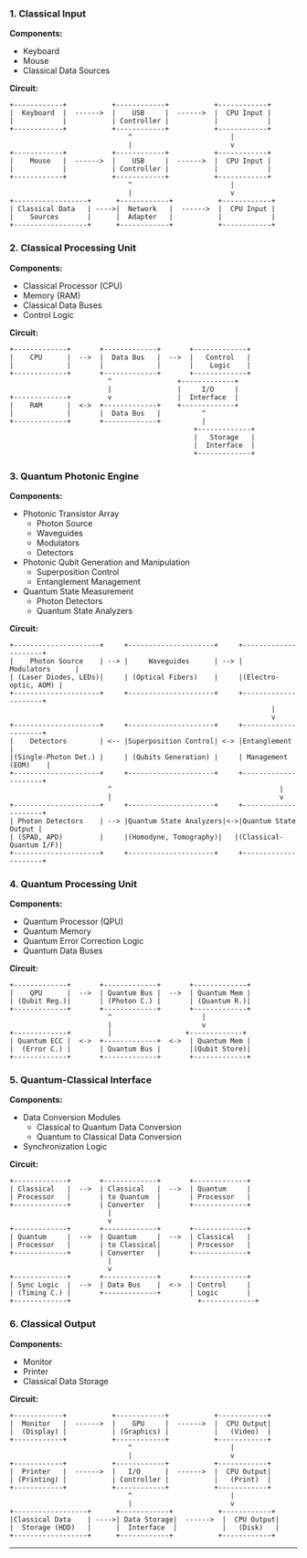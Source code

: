 
### **1. Classical Input**

**Components:**
- Keyboard
- Mouse
- Classical Data Sources

**Circuit:**
```
+------------+           +------------+           +------------+
|  Keyboard  |  ------>  |    USB     |  ------>  |  CPU Input |
|            |           | Controller |           |            |
+------------+           +------------+           +------------+
                             ^                        |
                             |                        v
+------------+           +------------+           +------------+
|    Mouse   |  ------>  |    USB     |  ------>  |  CPU Input |
|            |           | Controller |           |            |
+------------+           +------------+           +------------+
                             ^                        |
                             |                        v
+------------------+      +------------+           +------------+
| Classical Data   | ---->|  Network   |  ------>  |  CPU Input |
|    Sources       |      |  Adapter   |           |            |
+------------------+      +------------+           +------------+
```

### **2. Classical Processing Unit**

**Components:**
- Classical Processor (CPU)
- Memory (RAM)
- Classical Data Buses
- Control Logic

**Circuit:**
```
+-------------+       +-------------+       +-------------+
|    CPU      |  -->  |  Data Bus   |  -->  |   Control   |
|             |       |             |       |    Logic    |
+-------------+       +-------------+       +-------------+
                        ^                +-------------+
                        |                |     I/O     |
+-------------+         v                |  Interface  |
|    RAM      |  <->  +-------------+    +-------------+
|             |       |  Data Bus   |          ^
+-------------+       +-------------+          |
                                             +-------------+
                                             |   Storage   |
                                             |  Interface  |
                                             +-------------+
```

### **3. Quantum Photonic Engine**

**Components:**
- Photonic Transistor Array
  - Photon Source
  - Waveguides
  - Modulators
  - Detectors
- Photonic Qubit Generation and Manipulation
  - Superposition Control
  - Entanglement Management
- Quantum State Measurement
  - Photon Detectors
  - Quantum State Analyzers

**Circuit:**
```
+---------------------+     +---------------------+     +---------------------+
|    Photon Source    | --> |     Waveguides      | --> |     Modulators      |
| (Laser Diodes, LEDs)|     | (Optical Fibers)    |     |(Electro-optic, AOM) |
+---------------------+     +---------------------+     +---------------------+
                                                                |
                                                                v
+---------------------+     +---------------------+     +---------------------+
|    Detectors        | <-- |Superposition Control| <-> |Entanglement         |
|(Single-Photon Det.) |     | (Qubits Generation) |     | Management (EOM)    |
+---------------------+     +---------------------+     +---------------------+
                        ^                                         |
                        |                                         v
+---------------------+     +---------------------+     +---------------------+
| Photon Detectors    | --> |Quantum State Analyzers|<->|Quantum State Output |
| (SPAD, APD)         |     |(Homodyne, Tomography)|   |(Classical-Quantum I/F)|
+---------------------+     +---------------------+     +---------------------+
```

### **4. Quantum Processing Unit**

**Components:**
- Quantum Processor (QPU)
- Quantum Memory
- Quantum Error Correction Logic
- Quantum Data Buses

**Circuit:**
```
+-------------+       +-------------+       +-------------+
|    QPU      |  -->  | Quantum Bus |  -->  | Quantum Mem |
| (Qubit Reg.)|       | (Photon C.) |       | (Quantum R.)|
+-------------+       +-------------+       +-------------+
                        ^                      |
                        |                      v
+-------------+         |                  +-------------+
| Quantum ECC |  <->  +-------------+  <->  | Quantum Mem |
|  (Error C.) |       | Quantum Bus |       |(Qubit Store)|
+-------------+       +-------------+       +-------------+
```

### **5. Quantum-Classical Interface**

**Components:**
- Data Conversion Modules
  - Classical to Quantum Data Conversion
  - Quantum to Classical Data Conversion
- Synchronization Logic

**Circuit:**
```
+-------------+       +-------------+       +-------------+
| Classical   |  -->  | Classical   |  -->  | Quantum     |
| Processor   |       | to Quantum  |       | Processor   |
+-------------+       | Converter   |       +-------------+
                        |
                        v
+-------------+       +-------------+       +-------------+
| Quantum     |  -->  | Quantum     |  -->  | Classical   |
| Processor   |       | to Classical|       | Processor   |
+-------------+       | Converter   |       +-------------+
                        |
                        v
+-------------+       +-------------+       +-------------+
| Sync Logic  |  -->  | Data Bus    |  <->  | Control     |
| (Timing C.) |       +-------------+       | Logic       |
+-------------+                               +-------------+
```

### **6. Classical Output**

**Components:**
- Monitor
- Printer
- Classical Data Storage

**Circuit:**
```
+------------+           +------------+           +------------+
|  Monitor   |  ------>  |    GPU     |  ------>  |  CPU Output|
|  (Display) |           | (Graphics) |           |   (Video)  |
+------------+           +------------+           +------------+
                             ^                        |
                             |                        v
+------------+           +------------+           +------------+
|  Printer   |  ------>  |   I/O      |  ------>  |  CPU Output|
| (Printing) |           | Controller |           |   (Print)  |
+------------+           +------------+           +------------+
                             ^                        |
                             |                        v
+------------------+      +------------+           +------------+
|Classical Data    | ---->| Data Storage|  ------>  |  CPU Output|
|  Storage (HDD)   |      |  Interface  |           |   (Disk)   |
+------------------+      +------------+           +------------+
```

---
